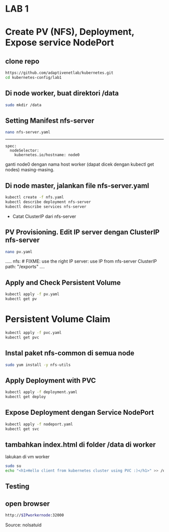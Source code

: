 # LAB 1
# Create PV (NFS), Deployment, Expose service NodePort
## clone repo
```bash
https://github.com/adaptivenetlab/kubernetes.git
cd kubernetes-config/lab1
```
## Di node worker, buat direktori /data 
```bash
sudo mkdir /data
```

## Setting Manifest nfs-server
```bash
nano nfs-server.yaml
```
---
    spec:
      nodeSelector: 
        kubernetes.io/hostname: node0

ganti node0 dengan nama host worker (dapat dicek dengan kubectl get nodes) masing-masing.

## Di node master, jalankan file nfs-server.yaml
```bash
kubectl create -f nfs.yaml
kubectl describe deployment nfs-server
kubectl describe services nfs-server
```
* Catat ClusterIP dari nfs-server

## PV Provisioning. Edit IP server dengan ClusterIP nfs-server
```bash
nano pv.yaml
```
.....
  nfs:
    # FIXME: use the right IP
    server: use IP from nfs-server ClusterIP
path: "/exports"
....
## Apply and Check Persistent Volume
```bash
kubectl apply -f pv.yaml
kubectl get pv
```

# Persistent Volume Claim
```bash
kubectl apply -f pvc.yaml
kubectl get pvc
```

## Instal paket nfs-common di semua node 
```bash
sudo yum install -y nfs-utils
```
## Apply Deployment with PVC
```bash
kubectl apply -f deployment.yaml
kubectl get deploy
```
## Expose Deployment dengan Service NodePort

```bash
kubectl apply -f nodeport.yaml
kubectl get svc
```

## tambahkan index.html di folder /data di worker
lakukan di vm worker
```bash
sudo su
echo "<h1>Hello client from kubernetes cluster using PVC :)</h1>" >> /data/index.html
```

## Testing
## open browser
```bash
http://$IPworkernode:32000
```

Source: nolsatuid